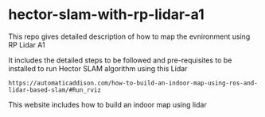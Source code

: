 # hector-slam-with-rp-lidar-a1

This repo gives detailed description of how to map the evnironment using RP Lidar A1

It includes the detailed steps to be followed and pre-requisites to be installed to run Hector SLAM algorithm using this Lidar

    https://automaticaddison.com/how-to-build-an-indoor-map-using-ros-and-lidar-based-slam/#Run_rviz
    
This website includes how to build an indoor map using lidar
